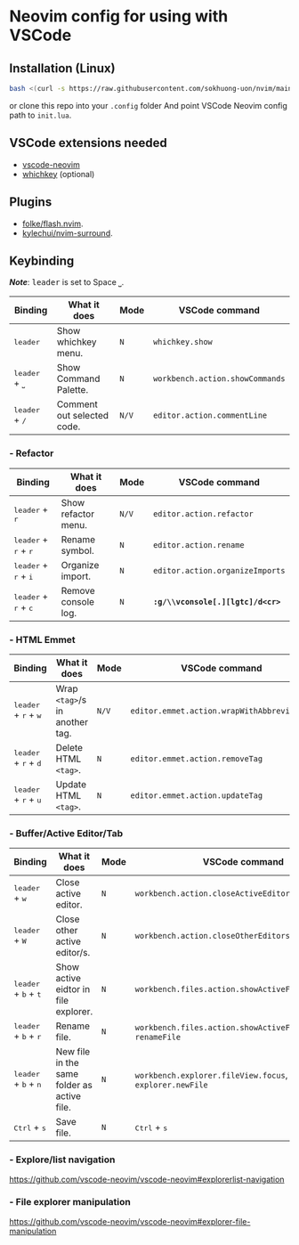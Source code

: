 # Neovim config for using with VSCode

## Installation (Linux)
```bash
bash <(curl -s https://raw.githubusercontent.com/sokhuong-uon/nvim/main/installer.sh)
```
or clone this repo into your `.config` folder And point VSCode Neovim config path to `init.lua`.


## VSCode extensions needed

- [vscode-neovim](https://github.com/vscode-neovim/vscode-neovim)
- [whichkey](https://github.com/VSpaceCode/vscode-which-key) (optional)

## Plugins

- [folke/flash.nvim](https://github.com/folke/flash.nvim).
- [kylechui/nvim-surround](https://github.com/kylechui/nvim-surround).

## Keybinding

**_Note_**: <kbd>leader</kbd> is set to Space <kbd>⎵</kbd>.

| Binding                          | What it does               | Mode  | VSCode command                  |
| -------------------------------- | -------------------------- | ----- | ------------------------------- |
| <kbd>leader</kbd>                | Show whichkey menu.        | `N`   | `whichkey.show`                 |
| <kbd>leader</kbd> + <kbd>⎵</kbd> | Show Command Palette.      | `N`   | `workbench.action.showCommands` |
| <kbd>leader</kbd> + <kbd>/</kbd> | Comment out selected code. | `N/V` | `editor.action.commentLine`     |

### - Refactor

| Binding                                         | What it does        | Mode  | VSCode command                     |
| ----------------------------------------------- | ------------------- | ----- | ---------------------------------- |
| <kbd>leader</kbd> + <kbd>r</kbd>                | Show refactor menu. | `N/V` | `editor.action.refactor`           |
| <kbd>leader</kbd> + <kbd>r</kbd> + <kbd>r</kbd> | Rename symbol.      | `N`   | `editor.action.rename`             |
| <kbd>leader</kbd> + <kbd>r</kbd> + <kbd>i</kbd> | Organize import.    | `N`   | `editor.action.organizeImports`    |
| <kbd>leader</kbd> + <kbd>r</kbd> + <kbd>c</kbd> | Remove console log. | `N`   | **`:g/\\vconsole[.][lgtc]/d<cr>`** |

### - HTML Emmet

| Binding                                         | What it does                   | Mode  | VSCode command                             |
| ----------------------------------------------- | ------------------------------ | ----- | ------------------------------------------ |
| <kbd>leader</kbd> + <kbd>r</kbd> + <kbd>w</kbd> | Wrap `<tag>`/s in another tag. | `N/V` | `editor.emmet.action.wrapWithAbbreviation` |
| <kbd>leader</kbd> + <kbd>r</kbd> + <kbd>d</kbd> | Delete HTML `<tag>`.           | `N`   | `editor.emmet.action.removeTag`            |
| <kbd>leader</kbd> + <kbd>r</kbd> + <kbd>u</kbd> | Update HTML `<tag>`.           | `N`   | `editor.emmet.action.updateTag`            |

### - Buffer/Active Editor/Tab

| Binding                                         | What it does                                | Mode | VSCode command                                                  |
| ----------------------------------------------- | ------------------------------------------- | ---- | --------------------------------------------------------------- |
| <kbd>leader</kbd> + <kbd>w</kbd>                | Close active editor.                        | `N`  | `workbench.action.closeActiveEditor`                            |
| <kbd>leader</kbd> + <kbd>W</kbd>                | Close other active editor/s.                | `N`  | `workbench.action.closeOtherEditors`                            |
| <kbd>leader</kbd> + <kbd>b</kbd> + <kbd>t</kbd> | Show active eidtor in file explorer.        | `N`  | `workbench.files.action.showActiveFileInExplorer`               |
| <kbd>leader</kbd> + <kbd>b</kbd> + <kbd>r</kbd> | Rename file.                                | `N`  | `workbench.files.action.showActiveFileInExplorer`, `renameFile` |
| <kbd>leader</kbd> + <kbd>b</kbd> + <kbd>n</kbd> | New file in the same folder as active file. | `N`  | `workbench.explorer.fileView.focus`, `explorer.newFile`         |
| <kbd>Ctrl</kbd> + <kbd>s</kbd>                  | Save file.                                  | `N`  | <kbd>Ctrl</kbd> + <kbd>s</kbd>                                  |

<!-- <table>
  <thead style="color:green;">
    <td>Binding</td> <td>What is does</td> <td>Mode</td> <td>VSCode command</td>
  </thead>

  <tr>
    <td>Blackstreet</td> <td>Like the way you work it.</td> <td>No diggity.</td> <td>Ha yo, ha yo, ha yo, hay oh.<br>Woww</td>
  </tr>

</table> -->

### - Explore/list navigation

https://github.com/vscode-neovim/vscode-neovim#explorerlist-navigation

### - File explorer manipulation

https://github.com/vscode-neovim/vscode-neovim#explorer-file-manipulation
